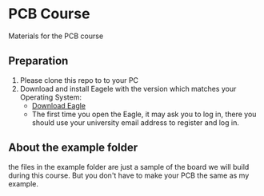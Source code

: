 # PCB Course

Materials for the PCB course

## Preparation
1. Please clone this repo to to your PC
2. Download and install Eagele with the version which matches your Operating System:
   - [Download Eagle](https://www.autodesk.com/products/eagle/free-download)
   - The first time you open the Eagle, it may ask you to log in, there you should use your university email address to register and log in.

## About the example folder
the files in the example folder are just a sample of the board we will build during this course. But you don't have to make your PCB the same as my example.